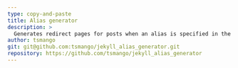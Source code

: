 ```yaml
---
type: copy-and-paste
title: Alias generator
description: >
  Generates redirect pages for posts when an alias is specified in the YAML Front Matter.
author: tsmango
git: git@github.com:tsmango/jekyll_alias_generator.git
repository: https://github.com/tsmango/jekyll_alias_generator
---
```


